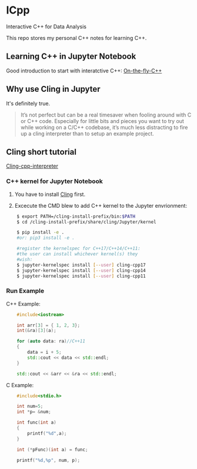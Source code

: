 # ICpp
Interactive C++ for Data Analysis

This repo stores my personal C++ notes for learning C++.

## Learning C++ in Jupyter Notebook

Good introduction to start with interatctive C++: [On-the-fly-C++](http://blog.coldflake.com/posts/On-the-fly-C++/)

## Why use Cling in Jupyter

It's definitely true.
> It’s not perfect but can be a real timesaver when fooling around with C or C++ code. Especially for little bits and pieces you want to try out while working on a C/C++ codebase, it’s much less distracting to fire up a cling interpreter than to setup an example project.

## Cling short tutorial
[Cling-cpp-interpreter](https://solarianprogrammer.com/2012/08/14/cling-cpp-11-interpreter/)

### C++ kernel for Jupyter Notebook

1. You have to install [Cling](https://github.com/root-project/cling)  first.

2. Excecute the CMD blew to add C++ kernel to the Jupyter envrionment:

```bash
    $ export PATH=/cling-install-prefix/bin:$PATH
    $ cd /cling-install-prefix/share/cling/Jupyter/kernel

    $ pip install -e .
    #or: pip3 install -e .

    #register the kernelspec for C++17/C++14/C++11:
    #the user can install whichever kernel(s) they
    #wish:
    $ jupyter-kernelspec install [--user] cling-cpp17
    $ jupyter-kernelspec install [--user] cling-cpp14
    $ jupyter-kernelspec install [--user] cling-cpp11
```

### Run Example

C++ Example:

```cpp
    #include<iostream>

    int arr[3] = { 1, 2, 3};
    int(&ra)[3](a);

    for (auto data: ra)//C++11
	{
		data = i + 5;
		std::cout << data << std::endl;
	}

    std::cout << &arr << &ra << std::endl;

```

C Example:

```c
    #include<stdio.h>

    int num=5;
    int *p= &num;

    int func(int a)
    {
        printf("%d",a);
    }

    int (*pFunc)(int a) = func;

    printf("%d,%p", num, p);
```
